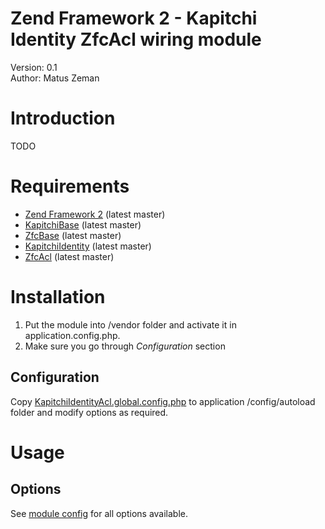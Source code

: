 Zend Framework 2 - Kapitchi Identity ZfcAcl wiring module
=================================================
Version: 0.1  
Author:  Matus Zeman  

Introduction
============

TODO


Requirements
============

* [Zend Framework 2](https://github.com/zendframework/zf2) (latest master)
* [KapitchiBase](https://github.com/kapitchi/KapitchiBase) (latest master)
* [ZfcBase](https://github.com/ZF-Commons/ZfcBase) (latest master)
* [KapitchiIdentity](https://github.com/kapitchi/KapitchiBase) (latest master)
* [ZfcAcl](https://github.com/ZF-Commons/ZfcAcl) (latest master)


Installation
============
1. Put the module into /vendor folder and activate it in application.config.php.
2. Make sure you go through _Configuration_ section

Configuration
-------------

Copy [KapitchiIdentityAcl.global.config.php](https://github.com/kapitchi/KapitchiIdentityAcl/blob/master/deploy/KapitchiIdentityAcl.global.config.php) to application /config/autoload folder and modify options as required.


Usage
=====

Options
-------
See [module config](https://github.com/kapitchi/KapitchiIdentityAcl/blob/master/config/module.config.php#L4) for all options available.


